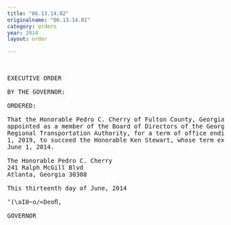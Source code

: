 ```yaml
---
title: "06.13.14.02"
originalname: "06.13.14.02"
category: orders
year: 2014
layout: order

---
```

<pre>
 

EXECUTIVE ORDER

BY THE GOVERNOR:

ORDERED:

That the Honorable Pedro C. Cherry of Fulton County, Georgia, is
appointed as a member of the Board of Directors of the Georgia
Regional Transportation Authority, for a term of office ending June
1, 2019, to succeed the Honorable Ken Stewart, whose term expired
June 1, 2014.

The Honorable Pedro C. Cherry
241 Ralph McGill Blvd
Atlanta, Georgia 30308

This thirteenth day of June, 2014

‘(\aI0~o/«Deoﬂ,

GOVERNOR

</pre>
